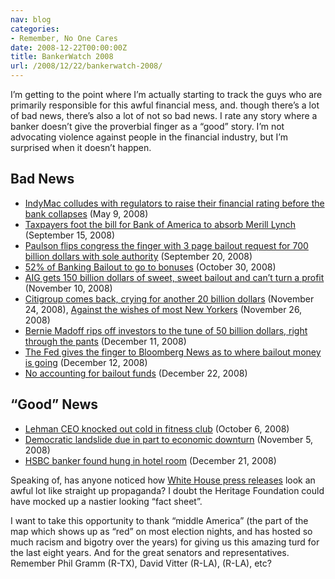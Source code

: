 ```yaml
---
nav: blog
categories:
- Remember, No One Cares
date: 2008-12-22T00:00:00Z
title: BankerWatch 2008
url: /2008/12/22/bankerwatch-2008/
---
```


I’m getting to the point where I’m actually starting to track the guys who are primarily responsible for this awful financial mess, and. though there’s a lot of bad news, there’s also a lot of not so bad news. I rate any story where a banker doesn’t give the proverbial finger as a “good” story. I’m not advocating violence against people in the financial industry, but I’m surprised when it doesn’t happen.

## Bad News

 * [IndyMac colludes with regulators to raise their financial rating before the bank collapses][1] (May 9, 2008)
 * [Taxpayers foot the bill for Bank of America to absorb Merill Lynch][2] (September 15, 2008) 
 * [Paulson flips congress the finger with 3 page bailout request for 700 billion dollars with sole authority][3] (September 20, 2008)
 * [52% of Banking Bailout to go to bonuses][4] (October 30, 2008)
 * [AIG gets 150 billion dollars of sweet, sweet bailout and can’t turn a profit][5] (November 10, 2008)
 * [Citigroup comes back, crying for another 20 billion dollars][6] (November 24, 2008), [Against the wishes of most New Yorkers][7] (November 26, 2008)
 * [Bernie Madoff rips off investors to the tune of 50 billion dollars, right through the pants][8] (December 11, 2008)
 * [The Fed gives the finger to Bloomberg News as to where bailout money is going][9] (December 12, 2008)
 * [No accounting for bailout funds][10] (December 22, 2008)

 [1]: http://online.wsj.com/article/SB122998621544328009.html?mod=igoogle_wsj_gadgv1&
 [2]: http://www.marketoracle.co.uk/Article6274.html
 [3]: http://money.cnn.com/2008/09/20/news/economy/treasury_proposal/index.htm
 [4]: http://www.jackandjillpolitics.com/2008/10/52-of-the-banking-bailout-money-will-be-paid-in-bonuses/
 [5]: http://www.reuters.com/article/ousiv/idUSTRE4A92FM20081110
 [6]: http://money.cnn.com/2008/11/23/news/companies/citigroup/index.htm?postversion=2008112413
 [7]: http://www.reuters.com/article/marketsNews/idUSN2636427520081126
 [8]: http://www.google.com/hostednews/afp/article/ALeqM5g-JHrGn-oWtsGp6keXMvmXqPbRlQ
 [9]: http://www.bloomberg.com/apps/news?pid=20601109&sid=apx7XNLnZZlc&refer=home
 [10]: http://hosted.ap.org/dynamic/stories/M/MELTDOWN_SECRETS?SITE=AP&SECTION=HOME&TEMPLATE=DEFAULT&CTIME=2008-12-22-07-04-56

## “Good” News

 * [Lehman CEO knocked out cold in fitness club][11] (October 6, 2008)
 * [Democratic landslide due in part to economic downturn][12] (November 5, 2008)
 * [HSBC banker found hung in hotel room][13] (December 21, 2008)

 [11]: http://www.businessandmedia.org/articles/2008/20081006150152.aspx
 [12]: http://www.usatoday.com/news/politics/election2008/2008-11-05-1a-cover_N.htm
 [13]: http://www.independent.co.uk/news/uk/home-news/top-banker-found-hanged-in-hotel-room-1206752.html

Speaking of, has anyone noticed how [White House press releases](http://www.whitehouse.gov/news/releases/2007/12/20071206-14.html) look an awful lot like straight up propaganda? I doubt the Heritage Foundation could have mocked up a nastier looking “fact sheet”.

I want to take this opportunity to thank “middle America” (the part of the map which shows up as “red” on most election nights, and has hosted so much racism and bigotry over the years) for giving us this amazing turd for the last eight years. And for the great senators and representatives. Remember Phil Gramm (R-TX), David Vitter (R-LA), (R-LA), etc?

